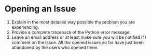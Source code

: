 # Opening an Issue
1. Explain in the most detailed way possible the problem you are experiencing.
2. Provide a complete traceback of the Python error message.
3. Leave an email address or at least make sure you will be notified if I comment on the issue. All the opened issues so far have just been abandoned by the users who opened them.
